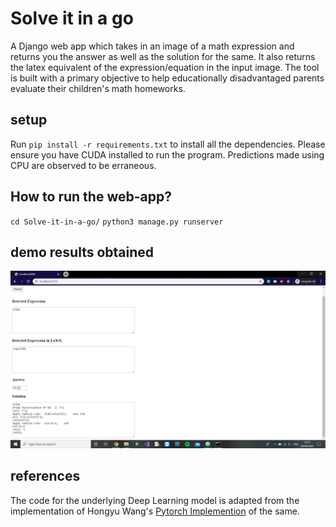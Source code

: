 # Solve it in a go
A Django web app which takes in an image of a math expression and returns you the answer as well as the solution for the same. It also returns the latex equivalent of the expression/equation in the input image. The tool is built with a primary objective to help educationally disadvantaged parents evaluate their children's math homeworks.


## setup
Run `pip install -r requirements.txt` to install all the dependencies. Please ensure you have CUDA installed to run the program. Predictions made using CPU are observed to be erraneous.

## How to run the web-app?
`cd Solve-it-in-a-go/`
`python3 manage.py runserver`


## demo results obtained
<img src='./testCase3.png' alt='Open demo.png'>



## references
The code for the underlying Deep Learning model is adapted from the implementation of Hongyu Wang's [Pytorch Implemention](https://github.com/whywhs/Pytorch-Handwritten-Mathematical-Expression-Recognition) of the same.
